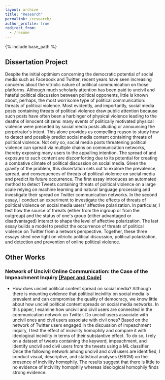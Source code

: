 ```yaml
---
layout: archive
title: "Research"
permalink: /research/
author_profile: true
redirect_from:
  - /resume
---
```


{% include base_path %}



## Dissertation Project

Despite the initial optimism concerning the democratic potential of social media such as Facebook and Twitter, recent years have seen increasing concerns about the vitriolic nature of political communication on those platforms. Although much scholarly attention has been paid to uncivil and hateful political discussion between political opponents, little is known about, perhaps, the most worrisome type of political communication: threats of political violence. Most evidently, and importantly, social media posts containing threats of political violence draw public attention because such posts have often been a harbinger of physical violence leading to the deaths of innocent citizens: many events of politically motivated physical violence were preceded by social media posts alluding or announcing the perpetrator's intent. This alone provides us compelling reason to study how to detect and possibly predict social media content containing threats of political violence. Not only so, social media posts threatening political violence can spread via multiple chains on communication networks, thereby exposing many users to the appalling intention. The spread of and exposure to such content are discomforting due to its potential for creating a combative climate of political discussion on social media. Given the gravity of the problem, this dissertation sets out to explore the prevalence, spread, and consequences of threats of political violence on social media and predict its future occurrence. The first essay introduces an automated method to detect Tweets containing threats of political violence on a large scale relying on machine learning and natural language processing and investigate their spread on Twitter communication networks. In the second essay, I conduct an experiment to investigate the effects of threats of political violence on social media users' affective polarization. In particular, I test how the source of threats (either from the ingroup or from the outgroup) and the status of one's group (either advantaged or disadvantaged) interact to shape the level of affective polarization. The last essay builds a model to predict the occurrence of threats of political violence on Twitter from a network perspective. Together, these three essays shed new light on vitriolic political discussion, political polarization, and detection and prevention of online political violence. 


## Other Works

### Network of Uncivil Online Communication: the Case of the Impeachment Inquiry  [[Paper and Code]](https://github.com/taegyoon-kim/Course-Project-SoDA502-STAT597)

* How does uncivil political content spread on social media? Although there is mounting evidence that political incivility on social media is prevalent and can compromise the quality of democracy, we know little about how uncivil political content spreads on social media networks. In this paper, I examine how uncivil and civil users are connected in the communication network on Twitter. Do uncivil users associate with uncivil ones and civil users associate with civil ones? Based on the network of Twitter users engaged in the discussion of impeachment inquiry, I test the effect of incivility homophily and compare it with ideological incivility in terms of their substantive effect. To do so, I rely on a dataset of tweets containing the keyword, impeachment, and identify uncivil and civil users from the tweets using a ML classifier. Once the following network among uncivil and civil users are identified, I conduct visual, descriptive, and statistical analyses (ERGM) on the presence of incivility homophily. The results suggest that there is little to no evidence of incivility homophily whereas ideological homophily finds strong evidence.


